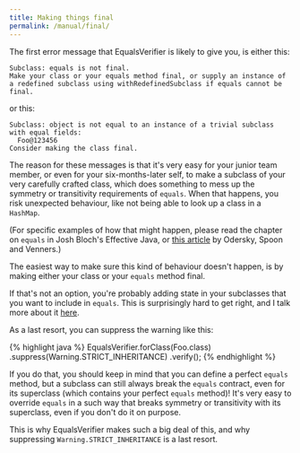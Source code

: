 ```yaml
---
title: Making things final
permalink: /manual/final/
---
```

The first error message that EqualsVerifier is likely to give you, is either this:

    Subclass: equals is not final.
    Make your class or your equals method final, or supply an instance of a redefined subclass using withRedefinedSubclass if equals cannot be final.

or this:

    Subclass: object is not equal to an instance of a trivial subclass with equal fields:
      Foo@123456
    Consider making the class final.

The reason for these messages is that it's very easy for your junior team member, or even for your six-months-later self, to make a subclass of your very carefully crafted class, which does something to mess up the symmetry or transitivity requirements of `equals`. When that happens, you risk unexpected behaviour, like not being able to look up a class in a `HashMap`.

(For specific examples of how that might happen, please read the chapter on `equals` in Josh Bloch's Effective Java, or [this article](http://www.artima.com/lejava/articles/equality.html) by Odersky, Spoon and Venners.)

The easiest way to make sure this kind of behaviour doesn't happen, is by making either your class or your `equals` method final.

If that's not an option, you're probably adding state in your subclasses that you want to include in `equals`. This is surprisingly hard to get right, and I talk more about it [here](/equalsverifier/manual/inheritance).

As a last resort, you can suppress the warning like this:

{% highlight java %}
EqualsVerifier.forClass(Foo.class)
    .suppress(Warning.STRICT_INHERITANCE)
    .verify();
{% endhighlight %}

If you do that, you should keep in mind that you can define a perfect `equals` method, but a subclass can still always break the `equals` contract, even for its superclass (which contains your perfect `equals` method)! It's very easy to override `equals` in a such way that breaks symmetry or transitivity with its superclass, even if you don't do it on purpose.

This is why EqualsVerifier makes such a big deal of this, and why suppressing `Warning.STRICT_INHERITANCE` is a last resort.


